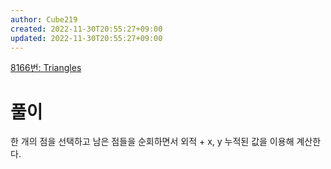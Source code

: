 ```yaml
---
author: Cube219
created: 2022-11-30T20:55:27+09:00
updated: 2022-11-30T20:55:27+09:00
---
```


[8166번: Triangles](https://www.acmicpc.net/problem/8166)

# 풀이

한 개의 점을 선택하고 남은 점들을 순회하면서 외적 + x, y 누적된 값을 이용해 계산한다.
